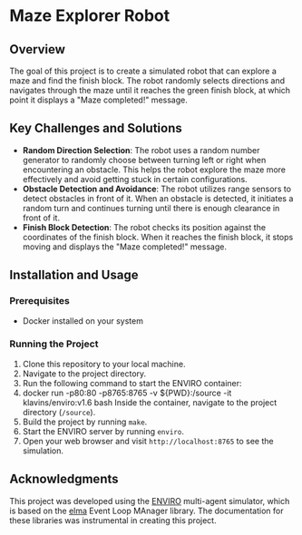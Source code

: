# Maze Explorer Robot

## Overview
The goal of this project is to create a simulated robot that can explore a maze and find the finish block. The robot randomly selects directions and navigates through the maze until it reaches the green finish block, at which point it displays a "Maze completed!" message.

## Key Challenges and Solutions
- **Random Direction Selection**: The robot uses a random number generator to randomly choose between turning left or right when encountering an obstacle. This helps the robot explore the maze more effectively and avoid getting stuck in certain configurations.
- **Obstacle Detection and Avoidance**: The robot utilizes range sensors to detect obstacles in front of it. When an obstacle is detected, it initiates a random turn and continues turning until there is enough clearance in front of it.
- **Finish Block Detection**: The robot checks its position against the coordinates of the finish block. When it reaches the finish block, it stops moving and displays the "Maze completed!" message.

## Installation and Usage

### Prerequisites
- Docker installed on your system

### Running the Project
1. Clone this repository to your local machine.
2. Navigate to the project directory.
3. Run the following command to start the ENVIRO container:
4. docker run -p80:80 -p8765:8765 -v ${PWD}:/source -it klavins/enviro:v1.6 bash
    Inside the container, navigate to the project directory (`/source`).
5. Build the project by running `make`.
6. Start the ENVIRO server by running `enviro`.
7. Open your web browser and visit `http://localhost:8765` to see the simulation.

## Acknowledgments
This project was developed using the [ENVIRO](https://github.com/keyboard/enviro) multi-agent simulator, which is based on the [elma](https://github.com/keyboard/elma) Event Loop MAnager library. The documentation for these libraries was instrumental in creating this project.


